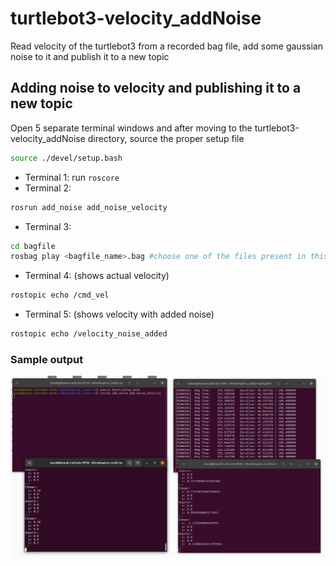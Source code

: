# turtlebot3-velocity_addNoise
Read velocity of the turtlebot3 from a recorded bag file, add some gaussian noise to it and publish it to a new topic

## Adding noise to velocity and publishing it to a new topic
Open 5 separate terminal windows and after moving to the turtlebot3-velocity_addNoise directory, source the proper setup file
```bash
source ./devel/setup.bash
```
  
- Terminal 1: run `roscore`
- Terminal 2: 
```bash 
rosrun add_noise add_noise_velocity
```
- Terminal 3:
```bash
cd bagfile
rosbag play <bagfile_name>.bag #choose one of the files present in this directory
```
- Terminal 4: (shows actual velocity)
```bash
rostopic echo /cmd_vel
```
- Terminal 5: (shows velocity with added noise)
```bash
rostopic echo /velocity_noise_added
```
  
### Sample output
<img src="images/sample_output.png">
